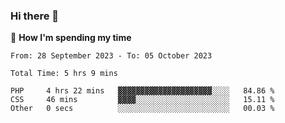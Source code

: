 ### Hi there 👋

🐛 **How I'm spending my time**
<!--START_SECTION:waka-->

```all_time
From: 28 September 2023 - To: 05 October 2023

Total Time: 5 hrs 9 mins

PHP     4 hrs 22 mins   ▓▓▓▓▓▓▓▓▓▓▓▓▓▓▓▓▓▓▓▓▓░░░░   84.86 %
CSS     46 mins         ▓▓▓▓░░░░░░░░░░░░░░░░░░░░░   15.11 %
Other   0 secs          ░░░░░░░░░░░░░░░░░░░░░░░░░   00.03 %
```

<!--END_SECTION:waka-->

<!--
**cugel2/cugel2** is a ✨ _special_ ✨ repository because its `README.md` (this file) appears on your GitHub profile.

Here are some ideas to get you started:

- 🔭 I’m currently working on ...
- 🌱 I’m currently learning ...
- 👯 I’m looking to collaborate on ...
- 🤔 I’m looking for help with ...
- 💬 Ask me about ...
- 📫 How to reach me: ...
- 😄 Pronouns: ...
- ⚡ Fun fact: ...
-->
